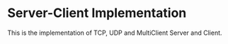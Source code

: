 # Server-Client Implementation

This is the implementation of TCP, UDP and MultiClient Server and Client.